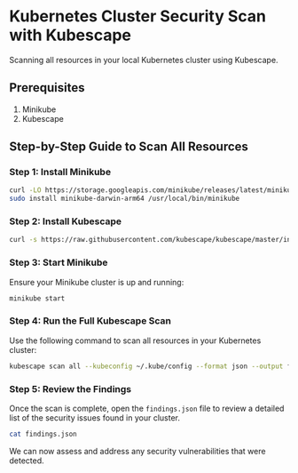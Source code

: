 
# Kubernetes Cluster Security Scan with Kubescape

Scanning all resources in your local Kubernetes cluster using Kubescape.

## Prerequisites

1. Minikube
2. Kubescape

## Step-by-Step Guide to Scan All Resources

### Step 1: Install Minikube

```bash
curl -LO https://storage.googleapis.com/minikube/releases/latest/minikube-darwin-arm64
sudo install minikube-darwin-arm64 /usr/local/bin/minikube
```

### Step 2: Install Kubescape

```bash
curl -s https://raw.githubusercontent.com/kubescape/kubescape/master/install.sh | /bin/bash
```



### Step 3: Start Minikube

Ensure your Minikube cluster is up and running:

```bash
minikube start
```

### Step 4: Run the Full Kubescape Scan

Use the following command to scan all resources in your Kubernetes cluster:

```bash
kubescape scan all --kubeconfig ~/.kube/config --format json --output findings.json
```

### Step 5: Review the Findings

Once the scan is complete, open the `findings.json` file to review a detailed list of the security issues found in your cluster.

```bash
cat findings.json
```

We can now assess and address any security vulnerabilities that were detected.


